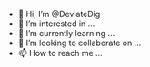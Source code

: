 - 👋 Hi, I’m @DeviateDig
- 👀 I’m interested in ...
- 🌱 I’m currently learning ...
- 💞️ I’m looking to collaborate on ...
- 📫 How to reach me ...

<!---
DeviateDig/DeviateDig is a ✨ special ✨ repository because its `README.md` (this file) appears on your GitHub profile.
You can click the Preview link to take a look at your changes.
--->
